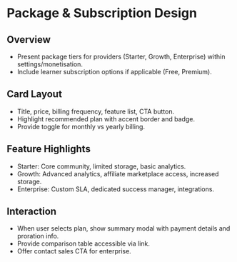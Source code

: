 # Package & Subscription Design

## Overview
- Present package tiers for providers (Starter, Growth, Enterprise) within settings/monetisation.
- Include learner subscription options if applicable (Free, Premium).

## Card Layout
- Title, price, billing frequency, feature list, CTA button.
- Highlight recommended plan with accent border and badge.
- Provide toggle for monthly vs yearly billing.

## Feature Highlights
- Starter: Core community, limited storage, basic analytics.
- Growth: Advanced analytics, affiliate marketplace access, increased storage.
- Enterprise: Custom SLA, dedicated success manager, integrations.

## Interaction
- When user selects plan, show summary modal with payment details and proration info.
- Provide comparison table accessible via link.
- Offer contact sales CTA for enterprise.
